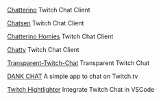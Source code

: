 
[Chatterino](https://chatterino.com/)
Twitch Chat Client

[Chatsen](https://chatsen.app/)
Twitch Chat Client

[Chatterino Homies](https://chatterinohomies.com/)
Twitch Chat Client

[Chatty](https://chatty.github.io/)
Twitch Chat Client

[Transparent-Twitch-Chat](https://github.com/chylex/Transparent-Twitch-Chat)
Transparent Twitch Chat

[DANK CHAT](https://github.com/flex3r/DankChat)
A simple app to chat on Twitch.tv

[Twitch Hightlighter](https://marketplace.visualstudio.com/items?itemName=clarkio.twitch-highlighter)
Integrate Twitch Chat in VSCode
